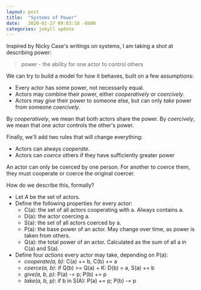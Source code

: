 ```yaml
---
layout: post
title:  "Systems of Power"
date:   2020-01-27 09:03:10 -0800
categories: jekyll update
---
```


Inspired by Nicky Case's writings on systems, I am taking a shot at describing
power:

> power - the ability for one actor to control others

We can try to build a model for how it behaves, built on a few assumptions:

- Every actor has some power, not necessarily equal.
- Actors may combine their power, either *cooperatively* or *coercively*.
- Actors may *give* their power to someone else, but can only *take* power
from someone *coercively*.

By *cooperatively*, we mean that both actors share the power.
By *coercively*, we mean that one actor controls the other's power.

Finally, we'll add two rules that will change everything:
- Actors can always *cooperate*.
- Actors can *coerce* others if they have sufficiently greater power

An actor can only be coerced by one person. For another to coerce them,
they must cooperate or coerce the original coercer.

How do we describe this, formally?

- Let $A$ be the set of actors.
- Define the following properties for every actor:
  - C(a): the set of all actors cooperating with a. Always contains a.
  - D(a): the actor coercing a. 
  - S(a): the set of all actors coerced by a.
  - P(a): the base power of an actor. May change over time, as power is taken from others.
  - Q(a): the total power of an actor. Calculated as the sum of all a in C(a) and S(a).
- Define four *actions* every actor may take, depending on P(a):
  - *cooperate(a, b)*: C(a) += b, C(b) += a
  - *coerce(a, b)*: if Q(b) >= Q(a) + K: D(b) = a, S(a) += b
  - *give(a, b, p)*: P(a) -= p; P(b) += p
  - *take(a, b, p)*: if b in S(A): P(a) += p; P(b) -= p

